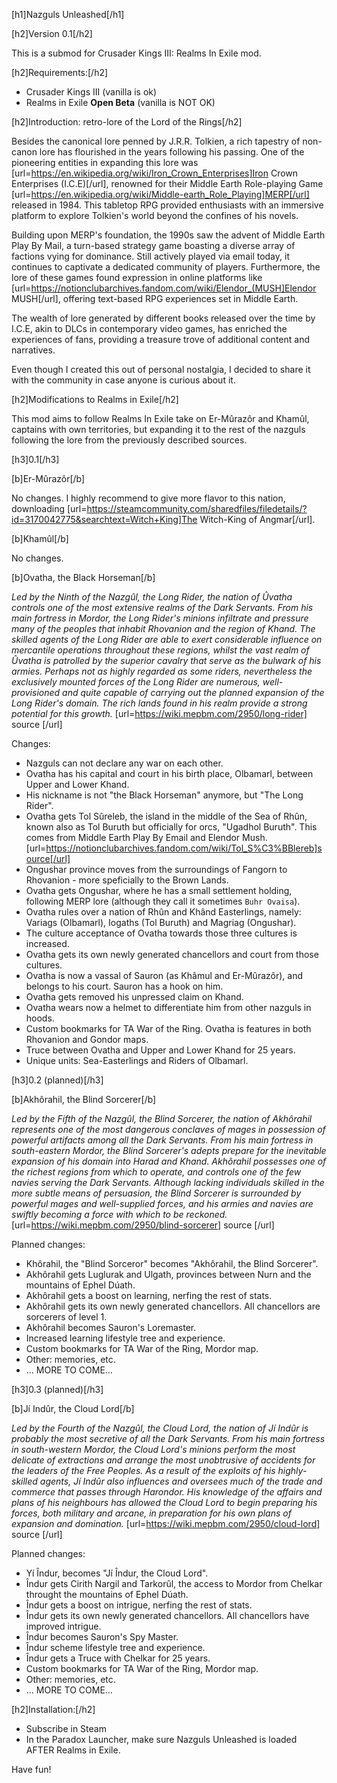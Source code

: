 [h1]Nazguls Unleashed[/h1]

[h2]Version 0.1[/h2]

This is a submod for Crusader Kings III: Realms In Exile mod.

[h2]Requirements:[/h2]

- Crusader Kings III (vanilla is ok)
- Realms in Exile **Open Beta** (vanilla is NOT OK)

[h2]Introduction: retro-lore of the Lord of the Rings[/h2]

Besides the canonical lore penned by J.R.R. Tolkien, a rich tapestry of non-canon lore has flourished in the years following his passing. One of the pioneering entities in expanding this lore was [url=https://en.wikipedia.org/wiki/Iron_Crown_Enterprises]Iron Crown Enterprises (I.C.E)[/url], renowned for their Middle Earth Role-playing Game [url=https://en.wikipedia.org/wiki/Middle-earth_Role_Playing]MERP[/url] released in 1984. This tabletop RPG provided enthusiasts with an immersive platform to explore Tolkien's world beyond the confines of his novels.

Building upon MERP's foundation, the 1990s saw the advent of Middle Earth Play By Mail, a turn-based strategy game boasting a diverse array of factions vying for dominance. Still actively played via email today, it continues to captivate a dedicated community of players. Furthermore, the lore of these games found expression in online platforms like 
 [url=https://notionclubarchives.fandom.com/wiki/Elendor_(MUSH]Elendor MUSH[/url], offering text-based RPG experiences set in Middle Earth.

The wealth of lore generated by different books released over the time by I.C.E, akin to DLCs in contemporary video games, has enriched the experiences of fans, providing a treasure trove of additional content and narratives. 

Even though I created this out of personal nostalgia, I decided to share it with the community in case anyone is curious about it. 


[h2]Modifications to Realms in Exile[/h2]

This mod aims to follow Realms In Exile take on Er-Mûrazôr and Khamûl, captains with own territories, but expanding it to the rest of the nazguls following the lore from the previously described sources.

[h3]0.1[/h3]

[b]Er-Mûrazôr[/b]

No changes. I highly recommend to give more flavor to this nation, downloading [url=https://steamcommunity.com/sharedfiles/filedetails/?id=3170042775&searchtext=Witch+King]The Witch-King of Angmar[/url].

[b]Khamûl[/b]

No changes.

[b]Ovatha, the Black Horseman[/b]

_Led by the Ninth of the Nazgûl, the Long Rider, the nation of Ûvatha controls one of the most extensive realms of the Dark Servants. From his main fortress in Mordor, the Long Rider's minions infiltrate and pressure many of the peoples that inhabit Rhovanion and the region of Khand. The skilled agents of the Long Rider are able to exert considerable influence on mercantile operations throughout these regions, whilst the vast realm of Ûvatha is patrolled by the superior cavalry that serve as the bulwark of his armies. Perhaps not as highly regarded as some riders, nevertheless the exclusively mounted forces of the Long Rider are numerous, well-provisioned and quite capable of carrying out the planned expansion of the Long Rider's domain. The rich lands found in his realm provide a strong potential for this growth._
[url=https://wiki.mepbm.com/2950/long-rider] source [/url]

Changes:

- Nazguls can not declare any war on each other.
- Ovatha has his capital and court in his birth place, Olbamarl, between Upper and Lower Khand.
- His nickname is not "the Black Horseman" anymore, but "The Long Rider".
- Ovatha gets Tol Sûreleb, the island in the middle of the Sea of Rhûn, known also as Tol Buruth but officially for orcs, "Ugadhol Buruth". This comes from Middle Earth Play By Email and Elendor Mush.[url=https://notionclubarchives.fandom.com/wiki/Tol_S%C3%BBlereb]source[/url]
- Ongushar province moves from the surroundings of Fangorn to Rhovanion - more speficially to the Brown Lands.
- Ovatha gets Ongushar, where he has a small settlement holding, following MERP lore (although they call it sometimes `Buhr Ovaisa`).
- Ovatha rules over a nation of Rhûn and Khând Easterlings, namely: Variags (Olbamarl), Iogaths (Tol Buruth) and Magriag (Ongushar).
- The culture acceptance of Ovatha towards those three cultures is increased.
- Ovatha gets its own newly generated chancellors and court from those cultures.
- Ovatha is now a vassal of Sauron (as Khâmul and Er-Mûrazôr), and belongs to his court. Sauron has a hook on him.
- Ovatha gets removed his unpressed claim on Khand.
- Ovatha wears now a helmet to differentiate him from other nazguls in hoods.
- Custom bookmarks for TA War of the Ring. Ovatha is features in both Rhovanion and Gondor maps.
- Truce between Ovatha and Upper and Lower Khand for 25 years.
- Unique units: Sea-Easterlings and Riders of Olbamarl.

[h3]0.2 (planned)[/h3]

[b]Akhôrahil, the Blind Sorcerer[/b]

_Led by the Fifth of the Nazgûl, the Blind Sorcerer, the nation of Akhôrahil represents one of the most dangerous conclaves of mages in possession of powerful artifacts among all the Dark Servants. From his main fortress in south-eastern Mordor, the Blind Sorcerer's adepts prepare for the inevitable expansion of his domain into Harad and Khand. Akhôrahil possesses one of the richest regions from which to operate, and controls one of the few navies serving the Dark Servants. Although lacking individuals skilled in the more subtle means of persuasion, the Blind Sorcerer is surrounded by powerful mages and well-supplied forces, and his armies and navies are swiftly becoming a force with which to be reckoned._
[url=https://wiki.mepbm.com/2950/blind-sorcerer] source [/url]

Planned changes:

- Khôrahil, the "Blind Sorceror" becomes "Akhôrahil, the Blind Sorcerer".
- Akhôrahil gets Luglurak and Ulgath, provinces between Nurn and the mountains of Ephel Dúath.
- Akhôrahil gets a boost on learning, nerfing the rest of stats.
- Akhôrahil gets its own newly generated chancellors. All chancellors are sorcerers of level 1.
- Akhôrahil becomes Sauron's Loremaster.
- Increased learning lifestyle tree and experience.
- Custom bookmarks for TA War of the Ring, Mordor map.
- Other: memories, etc.
- ... MORE TO COME...

[h3]0.3 (planned)[/h3]

[b]Jí Indûr, the Cloud Lord[/b]

_Led by the Fourth of the Nazgûl, the Cloud Lord, the nation of Jí Indûr is probably the most secretive of all the Dark Servants. From his main fortress in south-western Mordor, the Cloud Lord's minions perform the most delicate of extractions and arrange the most unobtrusive of accidents for the leaders of the Free Peoples. As a result of the exploits of his highly-skilled agents, Jí Indûr also influences and oversees much of the trade and commerce that passes through Harondor. His knowledge of the affairs and plans of his neighbours has allowed the Cloud Lord to begin preparing his forces, both military and arcane, in preparation for his own plans of expansion and domination._
[url=https://wiki.mepbm.com/2950/cloud-lord] source [/url]

Planned changes:

- Yí Îndur, becomes "Jí Îndur, the Cloud Lord".
- Îndur gets Cirith Nargil and Tarkorûl, the access to Mordor from Chelkar throught the mountains of Ephel Dúath.
- Îndur gets a boost on intrigue, nerfing the rest of stats.
- Îndur gets its own newly generated chancellors. All chancellors have improved intrigue.
- Îndur becomes Sauron's Spy Master.
- Îndur scheme lifestyle tree and experience.
- Îndur gets a Truce with Chelkar for 25 years.
- Custom bookmarks for TA War of the Ring, Mordor map.
- Other: memories, etc.
- ... MORE TO COME...

[h2]Installation:[/h2]

- Subscribe in Steam
- In the Paradox Launcher, make sure Nazguls Unleashed is loaded AFTER Realms in Exile.

Have fun!